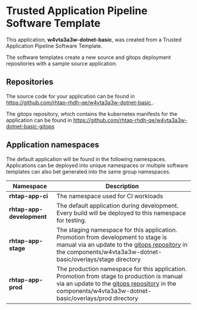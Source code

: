 # Trusted Application Pipeline Software Template

This application, **w4vta3a3w-dotnet-basic**, was created from a Trusted Application Pipeline Software Template.

The software templates create a new source and gitops deployment repositories with a sample source application. 

## Repositories

The source code for your application can be found in [https://github.com/rhtap-rhdh-qe/w4vta3a3w-dotnet-basic ](https://github.com/rhtap-rhdh-qe/w4vta3a3w-dotnet-basic ).
 
The gitops repository, which contains the kubernetes manifests for the application can be found in 
[https://github.com/rhtap-rhdh-qe/w4vta3a3w-dotnet-basic-gitops ](https://github.com/rhtap-rhdh-qe/w4vta3a3w-dotnet-basic-gitops ) 

## Application namespaces 

The default application will be found in the following namespaces. Applications can be deployed into unique namespaces or multiple software templates can also bet generated into the same group namespaces.  

|  Namespace   |  Description   |  
| -------- | -------- |
| **rhtap-app-ci** | The namespace used for CI workloads |
| **rhtap-app-development** | The default application during development. Every build will be deployed to this namespace for testing. |
| **rhtap-app-stage** | The staging namespace for this application. Promotion from development to stage is manual via an update to the [gitops repository](https://github.com/rhtap-rhdh-qe/w4vta3a3w-dotnet-basic-gitops ) in the components/w4vta3a3w-dotnet-basic/overlays/stage directory |
| **rhtap-app-prod** | The production namespace for this application. Promotion from stage to production is manual via an update to the [gitops repository](https://github.com/rhtap-rhdh-qe/w4vta3a3w-dotnet-basic-gitops ) in the components/w4vta3a3w-dotnet-basic/overlays/prod directory |